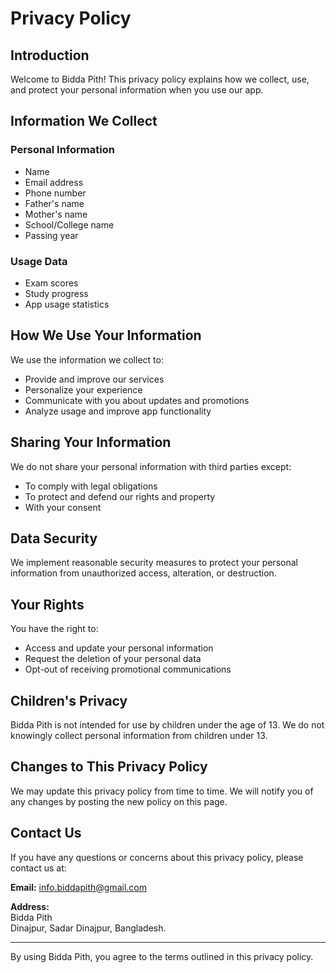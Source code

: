 # Privacy Policy

## Introduction

Welcome to Bidda Pith! This privacy policy explains how we collect, use, and protect your personal information when you use our app.

## Information We Collect

### Personal Information
- Name
- Email address
- Phone number
- Father's name
- Mother's name
- School/College name
- Passing year

### Usage Data
- Exam scores
- Study progress
- App usage statistics

## How We Use Your Information

We use the information we collect to:
- Provide and improve our services
- Personalize your experience
- Communicate with you about updates and promotions
- Analyze usage and improve app functionality

## Sharing Your Information

We do not share your personal information with third parties except:
- To comply with legal obligations
- To protect and defend our rights and property
- With your consent

## Data Security

We implement reasonable security measures to protect your personal information from unauthorized access, alteration, or destruction.

## Your Rights

You have the right to:
- Access and update your personal information
- Request the deletion of your personal data
- Opt-out of receiving promotional communications

## Children's Privacy

Bidda Pith is not intended for use by children under the age of 13. We do not knowingly collect personal information from children under 13.

## Changes to This Privacy Policy

We may update this privacy policy from time to time. We will notify you of any changes by posting the new policy on this page.

## Contact Us

If you have any questions or concerns about this privacy policy, please contact us at:

**Email:** info.biddapith@gmail.com

**Address:**  
Bidda Pith  
Dinajpur, Sadar Dinajpur, Bangladesh.

---

By using Bidda Pith, you agree to the terms outlined in this privacy policy.
